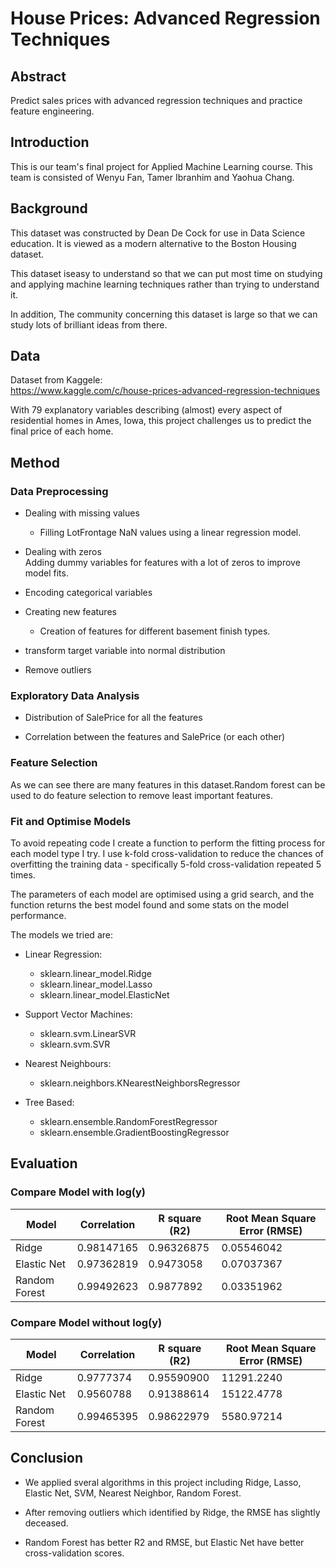 # House Prices: Advanced Regression Techniques

## Abstract
Predict sales prices with advanced regression techniques and practice feature engineering.

## Introduction
This is our team's final project for Applied Machine Learning course. This team is consisted of Wenyu Fan, Tamer Ibranhim and Yaohua Chang. 

## Background
This dataset was constructed by Dean De Cock for use in Data Science education. It is viewed as a modern alternative to the Boston Housing dataset.

This dataset iseasy to understand so that we can put most time on studying and applying machine learning techniques rather than trying to understand it.

In addition, The community concerning this dataset is large so that we can study lots of brilliant ideas from there.

## Data
Dataset from Kaggele:  
https://www.kaggle.com/c/house-prices-advanced-regression-techniques

With 79 explanatory variables describing (almost) every aspect of residential homes in Ames, Iowa, this project challenges us to predict the final price of each home.

## Method
### Data Preprocessing
* Dealing with missing values
    * Filling LotFrontage NaN values using a linear regression model. 

* Dealing with zeros  
    Adding dummy variables for features with a lot of zeros to improve model fits.

* Encoding categorical variables

* Creating new features
    * Creation of features for different basement finish types.

* transform target variable into normal distribution

* Remove outliers

### Exploratory Data Analysis
* Distribution of SalePrice for all the features

* Correlation between the features and SalePrice (or each other)

### Feature Selection
As we can see there are many features in this dataset.Random forest can be used to do feature selection to remove least important features. 

### Fit and Optimise Models
To avoid repeating code I create a function to perform the fitting process for each model type I try. I use k-fold cross-validation to reduce the chances of overfitting the training data - specifically 5-fold cross-validation repeated 5 times. 

The parameters of each model are optimised using a grid search, and the function returns the best model found and some stats on the model performance.

The models we tried are:
* Linear Regression:
    * sklearn.linear_model.Ridge
    * sklearn.linear_model.Lasso
    * sklearn.linear_model.ElasticNet

* Support Vector Machines:
    * sklearn.svm.LinearSVR
    * sklearn.svm.SVR

* Nearest Neighbours:
    * sklearn.neighbors.KNearestNeighborsRegressor

* Tree Based:
    * sklearn.ensemble.RandomForestRegressor
    * sklearn.ensemble.GradientBoostingRegressor


## Evaluation
### Compare Model with log(y)
|  Model   | Correlation | R square (R2) | Root Mean Square Error (RMSE)
| ----------- | ----------- | ----------- | ----------- |
| Ridge | 0.98147165 | 0.96326875 | 0.05546042 |
| Elastic Net | 0.97362819 | 0.9473058 | 0.07037367 |
| Random Forest | 0.99492623 | 0.9877892 | 0.03351962 |

### Compare Model without log(y)
|  Model   | Correlation | R square (R2) | Root Mean Square Error (RMSE)
| ----------- | ----------- | ----------- | ----------- |
| Ridge | 0.9777374 | 0.95590900 | 11291.2240 |
| Elastic Net | 0.9560788 | 0.91388614 | 15122.4778 |
| Random Forest | 0.99465395 | 0.98622979 | 5580.97214 |

## Conclusion
* We applied sveral algorithms in this project including Ridge, Lasso, Elastic Net, SVM, Nearest Neighbor, Random Forest.

* After removing outliers which identified by Ridge, the RMSE has slightly deceased.

* Random Forest has better R2 and RMSE, but Elastic Net have better cross-validation scores.
